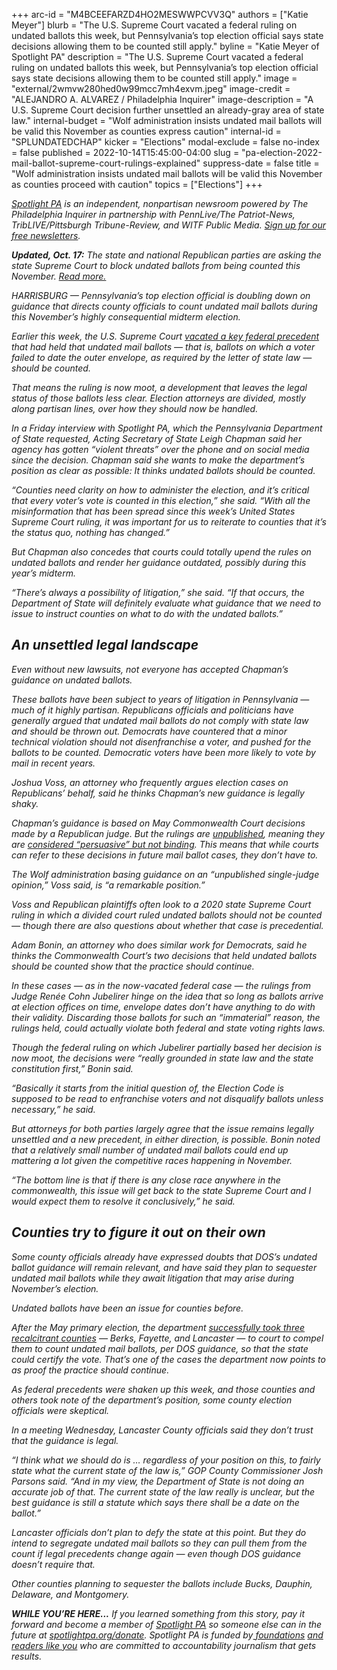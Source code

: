 +++
arc-id = "M4BCEEFARZD4HO2MESWWPCVV3Q"
authors = ["Katie Meyer"]
blurb = "The U.S. Supreme Court vacated a federal ruling on undated ballots this week, but Pennsylvania’s top election official says state decisions allowing them to be counted still apply."
byline = "Katie Meyer of Spotlight PA"
description = "The U.S. Supreme Court vacated a federal ruling on undated ballots this week, but Pennsylvania’s top election official says state decisions allowing them to be counted still apply."
image = "external/2wmvw280hed0w99mcc7mh4exvm.jpeg"
image-credit = "ALEJANDRO A. ALVAREZ / Philadelphia Inquirer"
image-description = "A U.S. Supreme Court decision further unsettled an already-gray area of state law."
internal-budget = "Wolf administration insists undated mail ballots will be valid this November as counties express caution"
internal-id = "SPLUNDATEDCHAP"
kicker = "Elections"
modal-exclude = false
no-index = false
published = 2022-10-14T15:45:00-04:00
slug = "pa-election-2022-mail-ballot-supreme-court-rulings-explained"
suppress-date = false
title = "Wolf administration insists undated mail ballots will be valid this November as counties proceed with caution"
topics = ["Elections"]
+++

<a href="https://www.spotlightpa.org/"><i>Spotlight PA</i></a><i> is an independent, nonpartisan newsroom powered by The Philadelphia Inquirer in partnership with PennLive/The Patriot-News, TribLIVE/Pittsburgh Tribune-Review, and WITF Public Media. </i><a href="https://www.spotlightpa.org/newsletters"><i>Sign up for our free newsletters</i></a><i>.</i>

<b><i>Updated, Oct. 17:</b> The state and national Republican parties are asking the state Supreme Court to block undated ballots from being counted this November. <a href="https://apnews.com/article/elections-pennsylvania-lawsuits-government-and-politics-2ada261b306c94edca4d4915667f2154">Read more.</a><i>

HARRISBURG — Pennsylvania’s top election official is doubling down on guidance that directs county officials to count undated mail ballots during this November’s highly consequential midterm election.

Earlier this week, the U.S. Supreme Court <a href="https://www.inquirer.com/politics/election/pennsylvania-undated-mail-ballots-us-supreme-court-20221011.html">vacated a key federal precedent</a> that had held that undated mail ballots — that is, ballots on which a voter failed to date the outer envelope, as required by the letter of state law — should be counted.

That means the ruling is now moot, a development that leaves the legal status of those ballots less clear. Election attorneys are divided, mostly along partisan lines, over how they should now be handled.

<script src="https://www.spotlightpa.org/embed.js" async></script><div data-spl-embed-version="1" data-spl-src="https://www.spotlightpa.org/embeds/newsletter/"></div>

In a Friday interview with Spotlight PA, which the Pennsylvania Department of State requested, Acting Secretary of State Leigh Chapman said her agency has gotten “violent threats” over the phone and on social media since the decision. Chapman said she wants to make the department’s position as clear as possible: It thinks undated ballots should be counted.

“Counties need clarity on how to administer the election, and it’s critical that every voter’s vote is counted in this election,” she said. “With all the misinformation that has been spread since this week’s United States Supreme Court ruling, it was important for us to reiterate to counties that it’s the status quo, nothing has changed.”

But Chapman also concedes that courts could totally upend the rules on undated ballots and render her guidance outdated, possibly during this year’s midterm.

“There’s always a possibility of litigation,” she said. “If that occurs, the Department of State will definitely evaluate what guidance that we need to issue to instruct counties on what to do with the undated ballots.”

## An unsettled legal landscape

Even without new lawsuits, not everyone has accepted Chapman’s guidance on undated ballots.

These ballots have been subject to years of litigation in Pennsylvania — much of it highly partisan. Republicans officials and politicians have generally argued that undated mail ballots do not comply with state law and should be thrown out. Democrats have countered that a minor technical violation should not disenfranchise a voter, and pushed for the ballots to be counted. Democratic voters have been more likely to vote by mail in recent years.

Joshua Voss, an attorney who frequently argues election cases on Republicans’ behalf, said he thinks Chapman’s new guidance is legally shaky.

Chapman’s guidance is based on May Commonwealth Court decisions made by a Republican judge. But the rulings are <a href="https://kb.osu.edu/bitstream/handle/1811/64261/OSLJ_V46N2_0313.pdf">unpublished</a>, meaning they are <a href="https://www.law.uga.edu/sites/default/files/uploaded-files/Clutter%20WHICH_COURT_IS_BINDING_Painter-and-Mayer-FINAL.pdf">considered “persuasive” but not binding</a>. This means that while courts can refer to these decisions in future mail ballot cases, they don’t have to.

The Wolf administration basing guidance on an “unpublished single-judge opinion,” Voss said, is “a remarkable position.”

Voss and Republican plaintiffs often look to a 2020 state Supreme Court ruling in which a divided court ruled undated ballots should not be counted — though there are also questions about whether that case is precedential.

Adam Bonin, an attorney who does similar work for Democrats, said he thinks the Commonwealth Court’s two decisions that held undated ballots should be counted show that the practice should continue.

In these cases — as in the now-vacated federal case — the rulings from Judge Renée Cohn Jubelirer hinge on the idea that so long as ballots arrive at election offices on time, envelope dates don’t have anything to do with their validity. Discarding those ballots for such an “immaterial” reason, the rulings held, could actually violate both federal and state voting rights laws.

Though the federal ruling on which Jubelirer partially based her decision is now moot, the decisions were “really grounded in state law and the state constitution first,” Bonin said.

“Basically it starts from the initial question of, the Election Code is supposed to be read to enfranchise voters and not disqualify ballots unless necessary,” he said.

But attorneys for both parties largely agree that the issue remains legally unsettled and a new precedent, in either direction, is possible. Bonin noted that a relatively small number of undated mail ballots could end up mattering a lot given the competitive races happening in November.

“The bottom line is that if there is any close race anywhere in the commonwealth, this issue will get back to the state Supreme Court and I would expect them to resolve it conclusively,” he said.

## Counties try to figure it out on their own

Some county officials already have expressed doubts that DOS’s undated ballot guidance will remain relevant, and have said they plan to sequester undated mail ballots while they await litigation that may arise during November’s election.

Undated ballots have been an issue for counties before.

After the May primary election, the department <a href="https://www.wgal.com/article/pennsylvania-supreme-court-orders-counties-to-count-undated-mail-ballots/40944464">successfully took three recalcitrant counties</a> — Berks, Fayette, and Lancaster — to court to compel them to count undated mail ballots, per DOS guidance, so that the state could certify the vote. That’s one of the cases the department now points to as proof the practice should continue.

<script src="https://www.spotlightpa.org/embed.js" async></script><div data-spl-embed-version="1" data-spl-src="https://www.spotlightpa.org/embeds/donate/"></div>

As federal precedents were shaken up this week, and those counties and others took note of the department’s position, some county election officials were skeptical.

In a meeting Wednesday, Lancaster County officials said they don’t trust that the guidance is legal.

“I think what we should do is … regardless of your position on this, to fairly state what the current state of the law is,” GOP County Commissioner Josh Parsons said. “And in my view, the Department of State is not doing an accurate job of that. The current state of the law really is unclear, but the best guidance is still a statute which says there shall be a date on the ballot.”

Lancaster officials don’t plan to defy the state at this point. But they do intend to segregate undated mail ballots so they can pull them from the count if legal precedents change again — even though DOS guidance doesn’t require that.

Other counties planning to sequester the ballots include Bucks, Dauphin, Delaware, and Montgomery.

<i><b>WHILE YOU’RE HERE...</b></i><i> If you learned something from this story, pay it forward and become a member of </i><a href="https://www.spotlightpa.org/"><i>Spotlight PA</i></a><i> so someone else can in the future at </i><a href="http://spotlightpa.org/donate"><i>spotlightpa.org/donate</i></a><i>. Spotlight PA is funded by</i><a href="https://www.spotlightpa.org/support"><i> foundations</i></a><i> </i><a href="https://www.spotlightpa.org/support"><i>and readers like you</i></a><i> who are committed to accountability journalism that gets results.</i>
